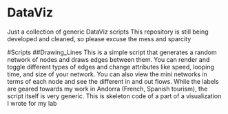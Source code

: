 # DataViz
Just a collection of generic DataViz scripts
This repository is still being developed and cleaned, so please excuse the mess and sparcity

#Scripts
##Drawing_Lines
This is a simple script that generates a random network of nodes and draws edges between them. You can render and toggle different types of edges and change attributes like speed, looping time, and size of your network. 
You can also view the mini networks in terms of each node and see the different in and out flows.
While the labels are geared towards my work in Andorra (French, Spanish tourism), the script itself is very generic.
This is skeleton code of a part of a visualization I wrote for my lab

